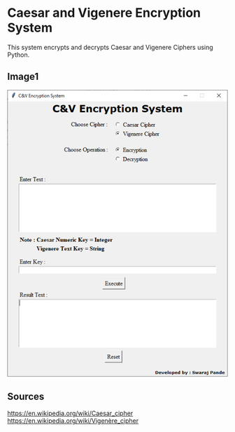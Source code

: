 # Caesar and Vigenere Encryption System

This system encrypts and decrypts Caesar and Vigenere Ciphers using Python.

## Image1
<img src= 'img/img1.PNG'>

## Sources 
https://en.wikipedia.org/wiki/Caesar_cipher \
https://en.wikipedia.org/wiki/Vigenère_cipher


